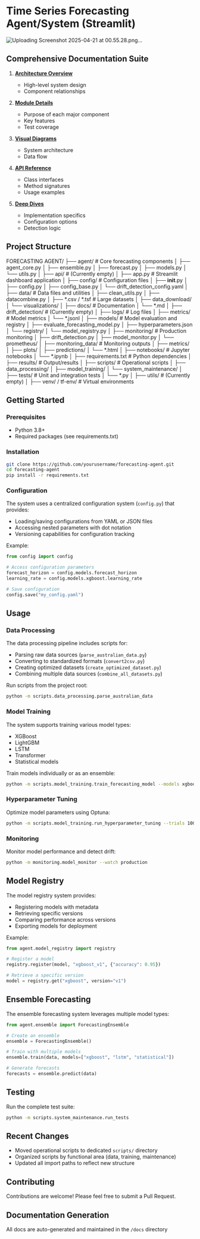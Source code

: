 # Time Series Forecasting Agent/System (Streamlit)

![Uploading Screenshot 2025-04-21 at 00.55.28.png…]()


## Comprehensive Documentation Suite

1. **[Architecture Overview](docs/ARCHITECTURE.md)**
   - High-level system design
   - Component relationships

2. **[Module Details](docs/MODULES.md)**
   - Purpose of each major component
   - Key features
   - Test coverage

3. **[Visual Diagrams](docs/ARCHITECTURE_DIAGRAMS.md)**
   - System architecture
   - Data flow

4. **[API Reference](docs/API_REFERENCE.md)**
   - Class interfaces
   - Method signatures
   - Usage examples

5. **[Deep Dives](docs/MODEL_MONITOR_DETAILS.md)**
   - Implementation specifics
   - Configuration options
   - Detection logic

## Project Structure
FORECASTING AGENT/
├── agent/                      # Core forecasting components
│   ├── agent_core.py
│   ├── ensemble.py
│   ├── forecast.py
│   ├── models.py
│   └── utils.py
│
├── api/                        # (Currently empty)
│
├── app.py                      # Streamlit dashboard application
│
├── config/                     # Configuration files
│   ├── __init__.py
│   ├── config.py
│   ├── config_base.py
│   └── drift_detection_config.yaml
│
├── data/                       # Data files and utilities
│   ├── clean_utils.py
│   ├── datacombine.py
│   ├── *.csv / *.tsf           # Large datasets
│   ├── data_download/
│   └── visualizations/
│
├── docs/                       # Documentation
│   └── *.md
│
├── drift_detection/            # (Currently empty)
│
├── logs/                       # Log files
│
├── metrics/                    # Model metrics
│   └── *.jsonl
│
├── models/                     # Model evaluation and registry
│   ├── evaluate_forecasting_model.py
│   ├── hyperparameters.json
│   └── registry/
│       └── model_registry.py
│
├── monitoring/                 # Production monitoring
│   ├── drift_detection.py
│   ├── model_monitor.py
│   └── prometheus/
│
├── monitoring_data/            # Monitoring outputs
│   ├── metrics/
│   ├── plots/
│   ├── predictions/
│   └── *.html
│
├── notebooks/                  # Jupyter notebooks
│   └── *.ipynb
│
├── requirements.txt            # Python dependencies
│
├── results/                    # Output/results
│
├── scripts/                    # Operational scripts
│   ├── data_processing/
│   ├── model_training/
│   └── system_maintenance/
│
├── tests/                      # Unit and integration tests
│   └── *.py
│
├── utils/                      # (Currently empty)
│
├── venv/ / tf-env/             # Virtual environments

## Getting Started

### Prerequisites
- Python 3.8+
- Required packages (see requirements.txt)

### Installation
```bash
git clone https://github.com/yourusername/forecasting-agent.git
cd forecasting-agent
pip install -r requirements.txt
```

### Configuration
The system uses a centralized configuration system (`config.py`) that provides:
- Loading/saving configurations from YAML or JSON files
- Accessing nested parameters with dot notation
- Versioning capabilities for configuration tracking

Example:
```python
from config import config

# Access configuration parameters
forecast_horizon = config.models.forecast_horizon
learning_rate = config.models.xgboost.learning_rate

# Save configuration
config.save("my_config.yaml")
```

## Usage

### Data Processing
The data processing pipeline includes scripts for:
- Parsing raw data sources (`parse_australian_data.py`)
- Converting to standardized formats (`convert2csv.py`)
- Creating optimized datasets (`create_optimized_dataset.py`)
- Combining multiple data sources (`combine_all_datasets.py`)

Run scripts from the project root:
```bash
python -m scripts.data_processing.parse_australian_data
```

### Model Training
The system supports training various model types:
- XGBoost
- LightGBM
- LSTM
- Transformer
- Statistical models

Train models individually or as an ensemble:
```bash
python -m scripts.model_training.train_forecasting_model --models xgboost,lstm
```

### Hyperparameter Tuning
Optimize model parameters using Optuna:
```bash
python -m scripts.model_training.run_hyperparameter_tuning --trials 100
```

### Monitoring
Monitor model performance and detect drift:
```bash
python -m monitoring.model_monitor --watch production
```

## Model Registry
The model registry system provides:
- Registering models with metadata
- Retrieving specific versions
- Comparing performance across versions
- Exporting models for deployment

Example:
```python
from agent.model_registry import registry

# Register a model
registry.register(model, "xgboost_v1", {"accuracy": 0.95})

# Retrieve a specific version
model = registry.get("xgboost", version="v1")
```

## Ensemble Forecasting
The ensemble forecasting system leverages multiple model types:
```python
from agent.ensemble import ForecastingEnsemble

# Create an ensemble
ensemble = ForecastingEnsemble()

# Train with multiple models
ensemble.train(data, models=["xgboost", "lstm", "statistical"])

# Generate forecasts
forecasts = ensemble.predict(data)
```

## Testing
Run the complete test suite:
```bash
python -m scripts.system_maintenance.run_tests
```

## Recent Changes
- Moved operational scripts to dedicated `scripts/` directory
- Organized scripts by functional area (data, training, maintenance)
- Updated all import paths to reflect new structure

## Contributing
Contributions are welcome! Please feel free to submit a Pull Request.

## Documentation Generation
All docs are auto-generated and maintained in the `/docs` directory
